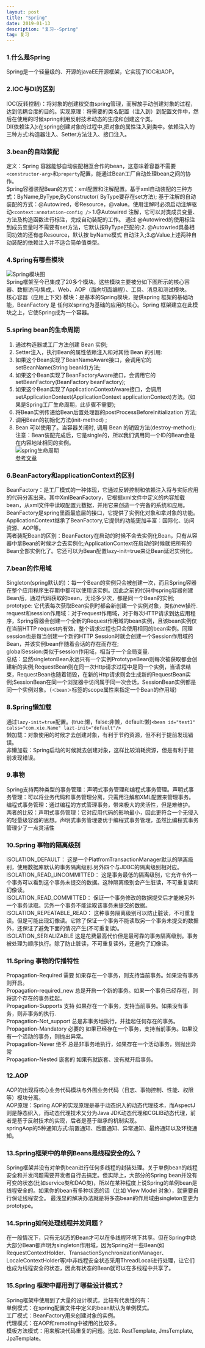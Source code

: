 ```yaml
---
layout: post
title: "Spring"
date: 2019-01-13
description: "复习--Spring"
tag: 复习
---
```

### 1.什么是Spring
Spring是一个轻量级的、开源的javaEE开源框架，它实现了IOC和AOP。
### 2.IOC与DI的区别
IOC(反转控制)：将对象的创建权交由spring管理，而解放手动创建对象的过程，达到低耦合度的目的。实现原理：将需要的类名配置（注入到）到配置文件中，然后在使用的时候spring利用反射技术动态的生成和创建这个类。  
DI(依赖注入):在spring创建对象的过程中,把对象的属性注入到类中。依赖注入的三种方式:构造器注入、Setter方法注入、接口注入。
### 3.bean的自动装配
定义：Spring 容器能够自动装配相互合作的bean，这意味着容器不需要`<constructor-arg>`和`property`配置，能通过Bean工厂自动处理bean之间的协作。  
Spring容器装配Bean的方式：xml配置和注解配置。基于xml自动装配的三种方式：ByName,ByType,ByConstructor( ByType要存在set方法);
基于注解的自动装配的方式：@Autowired，@Resource，@value。使用注解时必须启动注解驱动`<context:annotation-config />`
1.@Autowired 注解，它可以对类成员变量、方法及构造函数进行标注，完成自动装配的工作。 通过 @Autowired的使用标注到成员变量时不需要有set方法，它默认按ByType匹配的;2. @Autowried具备相同功效的还有@Resource，默认按 byName模式 自动注入;3.@Value上述两种自动装配的依赖注入并不适合简单值类型。
### 4.Spring有哪些模块
![Spring模块图](/images/article/spring/spring-model.jpg "Spring模块图")  
Spring框架至今已集成了20多个模块。这些模块主要被分如下图所示的核心容器、数据访问/集成,、Web、AOP（面向切面编程）、工具、消息和测试模块。  
核心容器（应用上下文) 模块：是基本的Spring模块，提供spring 框架的基础功能，BeanFactory 是 任何以spring为基础的应用的核心。Spring 框架建立在此模块之上，它使Spring成为一个容器。
### 5.spring bean的生命周期
1. 通过构造器或工厂方法创建 Bean 实例;  
2. Setter注入，执行Bean的属性依赖注入和对其他 Bean 的引用:  
3. 如果这个Bean实现了BeanNameAware接口，会调用它的setBeanName(String beanId)方法;    
4. 如果这个Bean实现了BeanFactoryAware接口，会调用它的setBeanFactory(BeanFactory beanFactory);  
5. 如果这个Bean实现了ApplicationContextAware接口，会调用setApplicationContext(ApplicationContext applicationContext)方法。(如果是Spring工厂生命周期，此步骤不需要);  
6. 将Bean实例传递给Bean后置处理器的postProcessBeforeInitialization 方法;  
7. 调用Bean的初始化方法(init-method) ; 
8. Bean 可以使用了。当容器关闭时, 调用 Bean 的销毁方法(destroy-method);  
注意：Bean装配完成后，它是single的，所以我们调用同一个ID的Bean会是在内容地址相同的实例。  
![spring生命周期](/images/article/spring/spring-init.jpg "spring生命周期")  
[参考文章](https://www.cnblogs.com/redcool/p/6397398.html)
### 6.BeanFactory和applicationContext的区别
BeanFactory：是工厂模式的一种体现，它通过反转控制和依赖注入将与实际应用的代码分离出来。其中XmlBeanFactory，它根据xml文件中定义的内容加载bean，从xml文件中读取配置元数据，并用它来创造一个完备的系统和应用。BeanFactory是spring里面最底层的接口，它提供了实例化对象和拿对象的功能。ApplicationContext继承了BeanFactory,它提供的功能更加丰富：国际化、访问资源、AOP等。  
两者装配Bean的区别：BeanFactory在启动的时候不会去实例化Bean，只有从容器中拿Bean的时候才会去实例化;ApplicationContext在启动的时候就把所有的Bean全部实例化了。它还可以为Bean配置lazy-init=true来让Bean延迟实例化。
### 7.bean的作用域
Singleton(spring默认的)：每一个Bean的实例只会被创建一次，而且Spring容器在整个应用程序生存期中都可以使用该实例。因此之前的代码中spring容器创建Bean后，通过代码获取的bean，无论多少次，都是同一个Bean的实例;  
prototype: 它代表每次获取Bean实例时都会新创建一个实例对象，类似new操符.  
request和session作用域：对于request作用域，对于每次HTTP请求到达应用程序，Spring容器会创建一个全新的Request作用域的bean实例，且该bean实例仅在当前HTTP request内有效，整个请求过程也只会使用相同的bean实例。同理session也是每当创建一个新的HTTP Session时就会创建一个Session作用域的Bean，并该实例bean伴随着会话的存在而存在;  
globalSession:类似于session作用域，相当于一个全局变量.  
总结：显然singletonBean永远只有一个实例PrototypeBean则每次被获取都会创建新的实例;RequestBean则在同一次Http请求过程中是同一个实例，当请求结束，RequestBean也随着销毁，在新的Http请求则会生成新的RequestBean实例;SessionBean在同一个浏览器中访问属于同一次会话，SessionBean实例都是同一个实例对象。（`＜bean＞`标签的scope属性来指定一个Bean的作用域)
### 8.Spring懒加载
通过`lazy-init=true`配置。(true:懒，false:非懒，default:懒)`<bean id="test1" calss="com.xie.Name" lazt-init="default"/>`  
懒加载：对象使用的时候才去创建对象，有利于节约资源，但不利于提前发现错误。    
非懒加载：Spring启动的时候就去创建对象，这样比较消耗资源，但是有利于提前发现错误。
### 9.事物
Spring支持两种类型的事务管理：声明式事务管理和编程式事务管理。声明式事务管理：可以将业务代码和事务管理分离，只需用注解和XML配置来管理事务。编程式事务管理：通过编程的方式管理事务，带来极大的灵活性，但是难维护。  
两者的比较：声明式事务管理：它对应用代码的影响最小，因此更符合一个无侵入的轻量级容器的思想。声明式事务管理要优于编程式事务管理，虽然比编程式事务管理少了一点灵活性
### 10.Spring 事物的隔离级别
ISOLATION_DEFAULT： 这是一个PlatfromTransactionManager默认的隔离级别，使用数据库默认的事务隔离级别.另外四个与JDBC的隔离级别相对应。  
ISOLATION_READ_UNCOMMITTED： 这是事务最低的隔离级别，它充许令外一个事务可以看到这个事务未提交的数据。这种隔离级别会产生脏读，不可重复读和幻像读。  
ISOLATION_READ_COMMITTED： 保证一个事务修改的数据提交后才能被另外一个事务读取。另外一个事务不能读取该事务未提交的数据。    
ISOLATION_REPEATABLE_READ： 这种事务隔离级别可以防止脏读，不可重复读。但是可能出现幻像读。它除了保证一个事务不能读取另一个事务未提交的数据外，还保证了避免下面的情况产生(不可重复读)。  
ISOLATION_SERIALIZABLE 这是花费最高代价但是最可靠的事务隔离级别。事务被处理为顺序执行。除了防止脏读，不可重复读外，还避免了幻像读。
### 11.Spring 事物的传播特性
Propagation-Required 需要 如果存在一个事务，则支持当前事务。如果没有事务则开启。  
Propagation-required_new 总是开启一个新的事务。如果一个事务已经存在，则将这个存在的事务挂起。  
Propagation-Supports 支持 如果存在一个事务，支持当前事务。如果没有事务，则非事务的执行.  
Propagation-Not_support 总是非事务地执行，并挂起任何存在的事务。  
Propagation-Mandatory 必要的 如果已经存在一个事务，支持当前事务。如果没有一个活动的事务，则抛出异常。  
Propagation-Never 绝不 总是非事务地执行，如果存在一个活动事务，则抛出异常  
Propagation-Nested 嵌套的 如果有就嵌套、没有就开启事务。
### 12.AOP
AOP的出现将核心业务代码模块与外围业务代码（日志、事物控制、性能、权限等）模块分离。  
AOP原理：Spring AOP的实现原理是基于动态织入的动态代理技术，而AspectJ则是静态织入，而动态代理技术又分为Java JDK动态代理和CGLIB动态代理，前者是基于反射技术的实现，后者是基于继承的机制实现。  
springAop的5种通知方式:前置通知、后置通知、异常通知、最终通知以及环绕通知。
### 13.Spring框架中的单例Beans是线程安全的么？
Spring框架并没有对单例bean进行任何多线程的封装处理。关于单例bean的线程安全和并发问题需要开发者自行去搞定。但实际上，大部分的Spring bean并没有可变的状态(比如service类和DAO类)，所以在某种程度上说Spring的单例bean是线程安全的。如果你的bean有多种状态的话（比如 View Model 对象），就需要自行保证线程安全。
最浅显的解决办法就是将多态bean的作用域由singleton变更为prototype。
### 14.Spring如何处理线程并发问题？
在一般情况下，只有无状态的Bean才可以在多线程环境下共享。但在Spring中绝大部分Bean都声明为singleton作用域，因为Spring对一些Bean(如RequestContextHolder、TransactionSynchronizationManager、LocaleContextHolder等)中非线程安全状态采用ThreadLocal进行处理，让它们也成为线程安全的状态，因此有状态的Bean就可以在多线程中共享了。
### 15.Spring 框架中都用到了哪些设计模式？
Spring框架中使用到了大量的设计模式，比较有代表性的有：  
单例模式：在spring配置文件中定义的bean默认为单例模式。  
工厂模式：BeanFactory用来创建对象的实例。  
代理模式：在AOP和remoting中被用的比较多。  
模板方法模式：用来解决代码重复的问题。比如. RestTemplate, JmsTemplate, JpaTemplate。  

